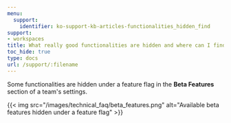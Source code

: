 ```yaml
---
menu:
  support:
    identifier: ko-support-kb-articles-functionalities_hidden_find
support:
- workspaces
title: What really good functionalities are hidden and where can I find those?
toc_hide: true
type: docs
url: /support/:filename
---
```


Some functionalities are hidden under a feature flag in the **Beta Features** section of a team's settings.

{{< img src="/images/technical_faq/beta_features.png" alt="Available beta features hidden under a feature flag" >}}